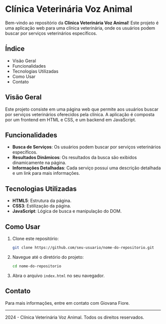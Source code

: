 # Clínica Veterinária Voz Animal

Bem-vindo ao repositório da **Clínica Veterinária Voz Animal**! Este projeto é uma aplicação web para uma clínica veterinária, onde os usuários podem buscar por serviços veterinários específicos.

## Índice

- Visão Geral
- Funcionalidades
- Tecnologias Utilizadas
- Como Usar
- Contato

## Visão Geral

Este projeto consiste em uma página web que permite aos usuários buscar por serviços veterinários oferecidos pela clínica. A aplicação é composta por um frontend em HTML e CSS, e um backend em JavaScript.

## Funcionalidades

- **Busca de Serviços**: Os usuários podem buscar por serviços veterinários específicos.
- **Resultados Dinâmicos**: Os resultados da busca são exibidos dinamicamente na página.
- **Informações Detalhadas**: Cada serviço possui uma descrição detalhada e um link para mais informações.

## Tecnologias Utilizadas

- **HTML5**: Estrutura da página.
- **CSS3**: Estilização da página.
- **JavaScript**: Lógica de busca e manipulação do DOM.

## Como Usar

1. Clone este repositório:
    ```bash
    git clone https://github.com/seu-usuario/nome-do-repositorio.git
    ```
2. Navegue até o diretório do projeto:
    ```bash
    cd nome-do-repositorio
    ```
3. Abra o arquivo `index.html` no seu navegador.

## Contato

Para mais informações, entre em contato com Giovana Fiore.

---

2024 - Clínica Veterinária Voz Animal. Todos os direitos reservados.
